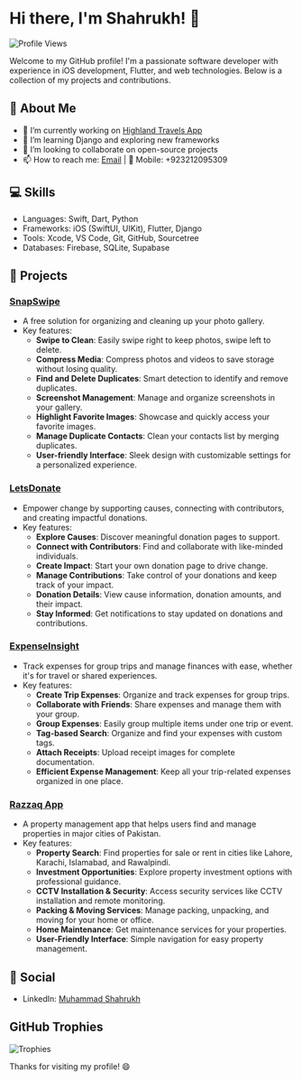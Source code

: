 # Hi there, I'm Shahrukh! 👋
![Profile Views](https://komarev.com/ghpvc/?username=sharukmsd&color=blue)

Welcome to my GitHub profile! I'm a passionate software developer with experience in iOS development, Flutter, and web technologies. Below is a collection of my projects and contributions.

## 🚀 About Me

- 🔭 I’m currently working on [Highland Travels App](https://github.com/sharukmsd/HighlandTravelsApp)
- 🌱 I’m learning Django and exploring new frameworks
- 👯 I’m looking to collaborate on open-source projects
- 📫 How to reach me: [Email](mailto:sharuk.msd6@gmail.com) | 📱 Mobile: +923212095309

## 💻 Skills

- Languages: Swift, Dart, Python
- Frameworks: iOS (SwiftUI, UIKit), Flutter, Django
- Tools: Xcode, VS Code, Git, GitHub, Sourcetree
- Databases: Firebase, SQLite, Supabase

## 📂 Projects

### [SnapSwipe](https://apps.apple.com/us/app/snapswipe-photos-cleaner/id6505127485)
- A free solution for organizing and cleaning up your photo gallery.
- Key features:
  - **Swipe to Clean**: Easily swipe right to keep photos, swipe left to delete.
  - **Compress Media**: Compress photos and videos to save storage without losing quality.
  - **Find and Delete Duplicates**: Smart detection to identify and remove duplicates.
  - **Screenshot Management**: Manage and organize screenshots in your gallery.
  - **Highlight Favorite Images**: Showcase and quickly access your favorite images.
  - **Manage Duplicate Contacts**: Clean your contacts list by merging duplicates.
  - **User-friendly Interface**: Sleek design with customizable settings for a personalized experience.

### [LetsDonate](https://play.google.com/store/apps/details?id=com.samaritantechnologies.LetsDonate&hl=en_US)
- Empower change by supporting causes, connecting with contributors, and creating impactful donations.
- Key features:
  - **Explore Causes**: Discover meaningful donation pages to support.
  - **Connect with Contributors**: Find and collaborate with like-minded individuals.
  - **Create Impact**: Start your own donation page to drive change.
  - **Manage Contributions**: Take control of your donations and keep track of your impact.
  - **Donation Details**: View cause information, donation amounts, and their impact.
  - **Stay Informed**: Get notifications to stay updated on donations and contributions.

### [ExpenseInsight](https://apps.apple.com/us/app/expenseinsight/id6468879331)
- Track expenses for group trips and manage finances with ease, whether it's for travel or shared experiences.
- Key features:
  - **Create Trip Expenses**: Organize and track expenses for group trips.
  - **Collaborate with Friends**: Share expenses and manage them with your group.
  - **Group Expenses**: Easily group multiple items under one trip or event.
  - **Tag-based Search**: Organize and find your expenses with custom tags.
  - **Attach Receipts**: Upload receipt images for complete documentation.
  - **Efficient Expense Management**: Keep all your trip-related expenses organized in one place.

### [Razzaq App](https://apps.apple.com/pk/app/razzaq-property-management/id1616190613)
- A property management app that helps users find and manage properties in major cities of Pakistan.
- Key features:
  - **Property Search**: Find properties for sale or rent in cities like Lahore, Karachi, Islamabad, and Rawalpindi.
  - **Investment Opportunities**: Explore property investment options with professional guidance.
  - **CCTV Installation & Security**: Access security services like CCTV installation and remote monitoring.
  - **Packing & Moving Services**: Manage packing, unpacking, and moving for your home or office.
  - **Home Maintenance**: Get maintenance services for your properties.
  - **User-Friendly Interface**: Simple navigation for easy property management.

## 📢 Social

- LinkedIn: [Muhammad Shahrukh](https://www.linkedin.com/in/sharukmsd/)

## GitHub Trophies

![Trophies](https://github-profile-trophy.vercel.app/?username=sharukmsd&theme=radical&margin-w=15&margin-h=15)

Thanks for visiting my profile! 😄
